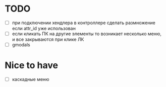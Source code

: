 # TODO

- [ ] при подключении хендлера в контроллере сделать размножение если attr_id уже использован
- [ ] если кликать ПК на другие элементы то возникает несколько меню, и все закрываются при клике ЛК
- [ ] gmodals

# Nice to have

- [ ] каскадные меню
